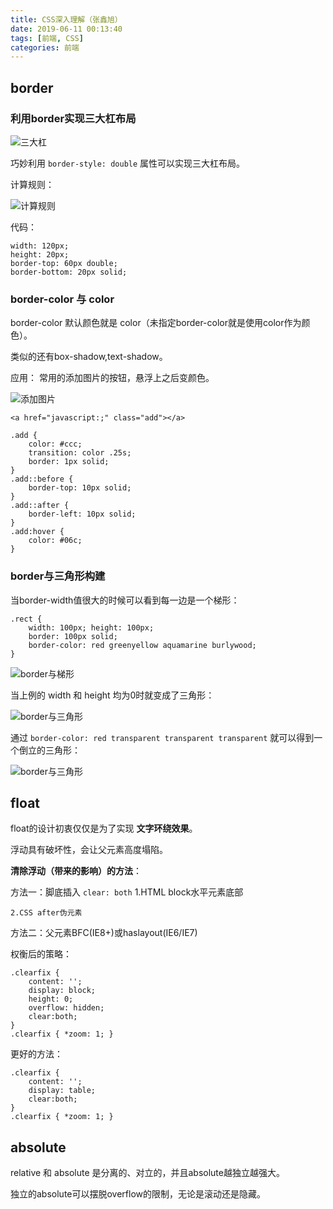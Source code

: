 ```yaml
---
title: CSS深入理解（张鑫旭）
date: 2019-06-11 00:13:40
tags: [前端, CSS]
categories: 前端
---
```

## border
### 利用border实现三大杠布局

![三大杠](http://blogpic.at15cm.com/3hyphen.png)

巧妙利用 `border-style: double` 属性可以实现三大杠布局。

计算规则：

![计算规则](http://blogpic.at15cm.com/borderstylerules.png)

代码：

```
width: 120px;
height: 20px;
border-top: 60px double;
border-bottom: 20px solid;
```


### border-color 与 color
border-color 默认颜色就是 color（未指定border-color就是使用color作为颜色）。

类似的还有box-shadow,text-shadow。

应用：
常用的添加图片的按钮，悬浮上之后变颜色。

![添加图片](http://blogpic.at15cm.com/addPicBtn.gif)

```
<a href="javascript:;" class="add"></a>
```

```
.add {
	color: #ccc;
	transition: color .25s;
	border: 1px solid;
}
.add::before {
	border-top: 10px solid;
}
.add::after {
	border-left: 10px solid;
}
.add:hover {
	color: #06c;
}
```

 
### border与三角形构建

当border-width值很大的时候可以看到每一边是一个梯形：

```
.rect {
	width: 100px; height: 100px;
	border: 100px solid;
	border-color: red greenyellow aquamarine burlywood;
}
```

![border与梯形](http://blogpic.at15cm.com/border-rect.png)

当上例的 width 和 height 均为0时就变成了三角形：

![border与三角形](http://blogpic.at15cm.com/border-square.png)

通过 `border-color: red transparent transparent transparent` 就可以得到一个倒立的三角形：

![border与三角形](http://blogpic.at15cm.com/border-triangle.png)



## float
float的设计初衷仅仅是为了实现 **文字环绕效果**。

浮动具有破坏性，会让父元素高度塌陷。

**清除浮动（带来的影响）的方法**：

方法一：脚底插入 `clear: both`
	1.HTML block水平元素底部
	
	2.CSS after伪元素

方法二：父元素BFC(IE8+)或haslayout(IE6/IE7)

权衡后的策略：

```
.clearfix {
	content: '';
	display: block;
	height: 0;
	overflow: hidden;
	clear:both;
}
.clearfix { *zoom: 1; }
```

更好的方法：

```
.clearfix {
	content: '';
	display: table;
	clear:both;
}
.clearfix { *zoom: 1; }
```


## absolute

relative 和 absolute 是分离的、对立的，并且absolute越独立越强大。

独立的absolute可以摆脱overflow的限制，无论是滚动还是隐藏。


